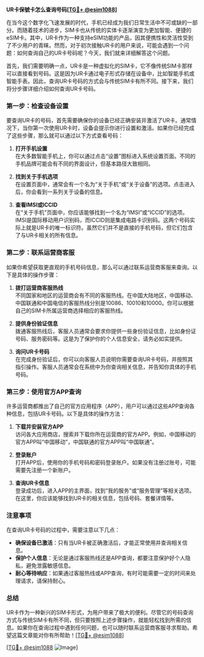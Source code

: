 **UR卡保號卡怎么查询号码[[TG💪+ @esim1088](https://t.me/s/esim1088)]**

在当今这个数字化飞速发展的时代，手机已经成为我们日常生活中不可或缺的一部分。而随着技术的进步，SIM卡也从传统的实体卡逐渐演变为更加智能、便捷的eSIM卡。其中，UR卡作为一种支持eSIM功能的产品，因其便携性和灵活性受到了不少用户的青睐。然而，对于初次接触UR卡的用户来说，可能会遇到一个问题：如何查询自己的UR卡号码呢？今天，我们就来详细解答这个问题。

首先，我们需要明确一点，UR卡是一种虚拟化的SIM卡，它不像传统SIM卡那样可以直接看到号码。这是因为UR卡通过电子形式存储在设备中，比如智能手机或智能手表。因此，查询UR卡号码的方式会与传统SIM卡有所不同。接下来，我们将分步骤详细介绍如何查询UR卡号码。

### **第一步：检查设备设置**

要查询UR卡的号码，首先需要确保你的设备已经正确安装并激活了UR卡。通常情况下，当你第一次使用UR卡时，设备会提示你进行设置和激活。如果你已经完成了这些步骤，那么就可以通过以下方式查看号码：

1. **打开手机设置**  
   在大多数智能手机上，你可以通过点击“设置”图标进入系统设置页面。不同的手机品牌可能会有不同的界面设计，但基本路径大致相同。

2. **找到关于手机选项**  
   在设置页面中，通常会有一个名为“关于手机”或“关于设备”的选项。点击进入后，你会看到一系列关于设备的信息。

3. **查看IMSI或ICCID**  
   在“关于手机”页面中，你应该能够找到一个名为“IMSI”或“ICCID”的选项。IMSI是国际移动用户识别码，而ICCID则是集成电路卡识别码。这两个号码实际上就是UR卡的唯一标识符。虽然它们并不是直接的手机号码，但它们包含了与UR卡相关的所有信息。

### **第二步：联系运营商客服**

如果你希望获取更直观的手机号码信息，那么可以通过联系运营商客服来查询。以下是具体的操作步骤：

1. **拨打运营商客服热线**  
   不同国家和地区的运营商会有不同的客服热线。在中国大陆地区，中国移动、中国联通和中国电信的客服热线分别是10086、10010和10000。你可以根据自己的SIM卡所属运营商选择相应的客服热线。

2. **提供身份验证信息**  
   拨通客服热线后，客服人员通常会要求你提供一些身份验证信息，比如身份证号码、服务密码等。这是为了保护你的个人信息安全，请务必如实提供。

3. **询问UR卡号码**  
   在完成身份验证后，你可以向客服人员说明你需要查询UR卡号码，并按照其指引操作。客服人员通常会在系统中为你查询相关信息，并告知你具体的手机号码。

### **第三步：使用官方APP查询**

许多运营商都推出了自己的官方应用程序（APP），用户可以通过这些APP查询各种信息，包括UR卡号码。以下是具体的操作方法：

1. **下载并安装官方APP**  
   访问各大应用商店，搜索并下载你所在运营商的官方APP。例如，中国移动的官方APP叫“中国移动”，中国联通的官方APP叫“中国联通”。

2. **登录账户**  
   打开APP后，使用你的手机号码和密码登录账户。如果没有注册过账号，可能需要先注册一个新账户。

3. **查询UR卡信息**  
   登录成功后，进入APP的主界面，找到“我的服务”或“服务管理”等相关选项。在这里，你应该能够找到UR卡的相关信息，包括号码、套餐详情等。

### **注意事项**

在查询UR卡号码的过程中，需要注意以下几点：

- **确保设备已激活**：只有当UR卡被正确激活后，才能正常使用并查询相关信息。
- **保护个人信息**：无论是通过客服热线还是APP查询，都要注意保护好个人隐私，避免泄露敏感信息。
- **耐心等待响应**：如果通过客服热线或APP查询，有时可能需要一定的时间来处理请求，请保持耐心。

### **总结**

UR卡作为一种新兴的SIM卡形式，为用户带来了极大的便利。尽管它的号码查询方式与传统SIM卡有所不同，但只要按照上述步骤操作，就能轻松找到所需的信息。如果你在查询过程中遇到任何问题，也可以随时联系运营商客服寻求帮助。希望这篇文章能对你有所帮助！[[TG💪+ @esim1088](https://t.me/s/esim1088)]

[[TG💪+ @esim1088](https://t.me/s/esim1088) ![Image](https://i.postimg.cc/4NQfJmqS/Snipaste-2025-05-13-00-14-12.png)]